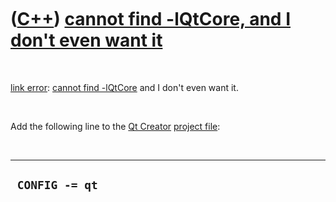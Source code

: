 



 

 

 

 

 

([C++](Cpp.htm)) [cannot find -lQtCore, and I don't even want it](CppLinkErrorCannotFindQtCoreMustBeOut.htm)
============================================================================================================

 

[link error](CppLinkError.htm): [cannot find
-lQtCore](CppLinkErrorCannotFindQtCore.htm) and I don't even want it.

 

Add the following line to the [Qt Creator](CppQtCreator.htm) [project
file](CppQtProjectFile.htm):

 

  -----------------
  ` CONFIG -= qt`
  -----------------

 

 

 

 

 





 




